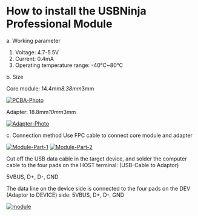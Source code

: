 # How to install the USBNinja Professional Module

a. Working parameter
1. Voltage: 4.7-5.5V
2. Current: 0.4mA
3. Operating temperature range: -40℃~80℃

b. Size

Core module:
14.4mm*8.38mm*3mm

<a href="https://imgbb.com/"><img src="https://i.ibb.co/8KZJCr9/PCBA-Photo.png" alt="PCBA-Photo" border="0"></a>

Adapter:
18.8mm*10mm*3mm

<a href="https://imgbb.com/"><img src="https://i.ibb.co/7Q6QgRM/Adapter-Photo.png" alt="Adapter-Photo" border="0"></a>

c. Connection method
Use FPC cable to connect core module and adapter

<a href="https://imgbb.com/"><img src="https://i.ibb.co/0ttDXwV/Module-Part-1.png" alt="Module-Part-1" border="0"></a>
<a href="https://imgbb.com/"><img src="https://i.ibb.co/Vxvzs9N/Module-Part-2.png" alt="Module-Part-2" border="0"></a>

Cut off the USB data cable in the target device, and solder the computer cable to the four pads on the HOST terminal: (USB-Cable to Adaptor)

5VBUS, D+, D-, GND

The data line on the device side is connected to the four pads on the DEV (Adaptor to DEVICE) side:
5VBUS, D+, D-, GND

<a href="https://ibb.co/xqds1nF"><img src="https://i.ibb.co/60LZHKX/module.png" alt="module" border="0"></a>




